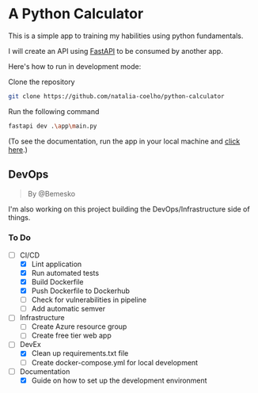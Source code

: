 # A Python Calculator

This is a simple app to training my habilities using python fundamentals.

I will create an API using [FastAPI](https://fastapi.tiangolo.com/) to be consumed by another app.

Here's how to run in development mode:

Clone the repository

``` bash
git clone https://github.com/natalia-coelho/python-calculator
```

Run the following command

``` bash
fastapi dev .\app\main.py
```

(To see the documentation, run the app in your local machine and [click here](http://127.0.0.1:8000/docs).)

## DevOps

> By @Bemesko

I'm also working on this project building the DevOps/Infrastructure side of things.

### To Do

- [ ] CI/CD
  - [X] Lint application
  - [X] Run automated tests
  - [X] Build Dockerfile
  - [X] Push Dockerfile to Dockerhub
  - [ ] Check for vulnerabilities in pipeline
  - [ ] Add automatic semver
- [ ] Infrastructure
  - [ ] Create Azure resource group
  - [ ] Create free tier web app
- [ ] DevEx
  - [X] Clean up requirements.txt file
  - [ ] Create docker-compose.yml for local development
- [ ] Documentation
  - [X] Guide on how to set up the development environment
